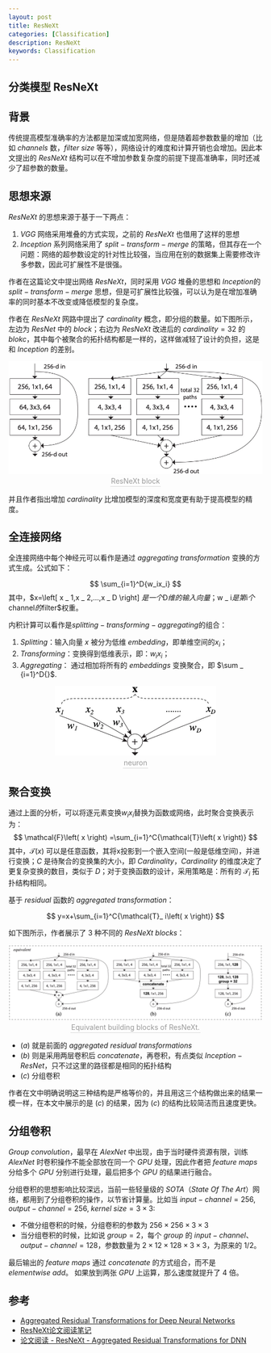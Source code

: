 ```yaml
---
layout: post
title: ResNeXt
categories: [Classification]
description: ResNeXt
keywords: Classification
---
```



分类模型 ResNeXt
---


## 背景
传统提高模型准确率的方法都是加深或加宽网络，但是随着超参数数量的增加（比如 $channels$ 数，$filter \ size$ 等等），网络设计的难度和计算开销也会增加。因此本文提出的 $ResNeXt$ 结构可以在不增加参数复杂度的前提下提高准确率，同时还减少了超参数的数量。

## 思想来源
$ResNeXt$ 的思想来源于基于一下两点：
1. $VGG$ 网络采用堆叠的方式实现，之前的 $ResNeXt$ 也借用了这样的思想
2. $Inception$ 系列网络采用了 $split-transform-merge$ 的策略，但其存在一个问题：网络的超参数设定的针对性比较强，当应用在别的数据集上需要修改许多参数，因此可扩展性不是很强。

作者在这篇论文中提出网络 $ResNeXt$，同时采用 $VGG$ 堆叠的思想和 $Inception$的$split-transform-merge$ 思想，但是可扩展性比较强，可以认为是在增加准确率的同时基本不改变或降低模型的复杂度。

作者在 $ResNeXt$ 网路中提出了 $cardinality$ 概念，即分组的数量。如下图所示，左边为 $ResNet$ 中的 $block$；右边为 $ResNeXt$ 改进后的 $cardinality=32$ 的 $blokc$，其中每个被聚合的拓扑结构都是一样的，这样做减轻了设计的负担，这是和 $Inception$ 的差别。

<center>
    <img 
    src="https://github.com/lovejing0306/Images/blob/master/DeepLearning/Model/ResNeXt/resnext-block.jpg?raw=true"
    width="520" height="" />
    <br>
    <div style="color:orange; border-bottom: 1px solid #d9d9d9;
    display: inline-block;
    color: #999;
    padding: 2px;">ResNeXt block</div>
</center>

并且作者指出增加 $cardinality$ 比增加模型的深度和宽度更有助于提高模型的精度。

## 全连接网络
全连接网络中每个神经元可以看作是通过 $aggregating \ transformation$ 变换的方式生成。公式如下：

$$
\sum_{i=1}^D{w_ix_i}
$$
其中，$x=\left[ x  _  1,x  _  2,...,x  _  D \right] $是一个$D$维的输入向量；$w  _  i$是第$i$个$channel$的$filter$权重。

内积计算可以看作是$splitting-transforming-aggregating$的组合： 

1. $Splitting$：输入向量 $x$ 被分为低维 $embedding$，即单维空间的$x_  i$；
2. $Transforming$：变换得到低维表示，即：$w  _  ix  _  i$；
3. $Aggregating$： 通过相加将所有的 $embeddings$ 变换聚合，即 $\sum  _  {i=1}^D{}$.

<center>
    <img 
    src="https://github.com/lovejing0306/Images/blob/master/DeepLearning/Model/ResNeXt/neuron.jpg?raw=true"
    width="320" height="" />
    <br>
    <div style="color:orange; border-bottom: 1px solid #d9d9d9;
    display: inline-block;
    color: #999;
    padding: 2px;">neuron</div>
</center>

## 聚合变换
通过上面的分析，可以将逐元素变换$w  _  ix  _  i$替换为函数或网络，此时聚合变换表示为：
$$
\mathcal{F}\left( x \right) =\sum_{i=1}^C{\mathcal{T}\left( x \right)}
$$
其中，$\mathcal{T}\left( x \right)$ 可以是任意函数，其将x投影到一个嵌入空间(一般是低维空间)，并进行变换；$C$ 是待聚合的变换集的大小，即 $Cardinality$，$Cardinality$ 的维度决定了更复杂变换的数目，类似于 $D$；对于变换函数的设计，采用策略是：所有的 $\mathcal{T}  _  i$ 拓扑结构相同。

基于 $residual$ 函数的 $aggregated \ transformation$：

$$
y=x+\sum_{i=1}^C{\mathcal{T}_ i\left( x \right)}
$$

如下图所示，作者展示了 $3$ 种不同的 $ResNeXt \ blocks$：

<center>
    <img 
    src="https://github.com/lovejing0306/Images/blob/master/DeepLearning/Model/ResNeXt/Equivalent-building-blocks-of-ResNeXt..jpg?raw=true"
    width="720" height="" />
    <br>
    <div style="color:orange; border-bottom: 1px solid #d9d9d9;
    display: inline-block;
    color: #999;
    padding: 2px;">Equivalent building blocks of ResNeXt.</div>
</center>

* $(a)$ 就是前面的 $aggregated \ residual \ transformations$
* $(b)$ 则是采用两层卷积后 $concatenate$，再卷积，有点类似 $Inception-ResNet$，只不过这里的路径都是相同的拓扑结构
* $(c)$ 分组卷积

作者在文中明确说明这三种结构是严格等价的，并且用这三个结构做出来的结果一模一样，在本文中展示的是 $(c)$ 的结果，因为 $(c)$ 的结构比较简洁而且速度更快。

## 分组卷积
$Group \ convolution$，最早在 $AlexNet$ 中出现，由于当时硬件资源有限，训练 $AlexNet$ 时卷积操作不能全部放在同一个 $GPU$ 处理，因此作者把 $feature \ maps$ 分给多个 $GPU$ 分别进行处理，最后把多个 $GPU$ 的结果进行融合。

分组卷积的思想影响比较深远，当前一些轻量级的 $SOTA$（$State \ Of \ The \ Art$）网络，都用到了分组卷积的操作，以节省计算量。比如当 $input-channel=256$, $output-channel=256$, $kernel \ size=3 \times 3$:
* 不做分组卷积的时候，分组卷积的参数为 $256 \times 256 \times 3 \times 3$
* 当分组卷积的时候，比如说 $group=2$，每个 $group$ 的 $input-channel$、$output-channel=128$，参数数量为 $2 \times 12 \times 128 \times 3 \times 3$，为原来的 $1/2$。

最后输出的 $feature \ maps$ 通过 $concatenate$ 的方式组合，而不是 $elementwise \ add$。 如果放到两张 $GPU$ 上运算，那么速度就提升了 $4$ 倍。

## 参考
* [Aggregated Residual Transformations for Deep Neural Networks](https://arxiv.org/pdf/1611.05431.pdf)
* [ResNeXt论文阅读笔记](https://www.twblogs.net/a/5bf3511bbd9eee37a0606231/zh-cn)
* [论文阅读 - ResNeXt - Aggregated Residual Transformations for DNN](https://www.aiuai.cn/aifarm126.html)